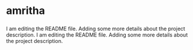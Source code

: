 # amritha
#####
I am editing the README file. Adding some more details about the project description.
I am editing the README file. Adding some more details about the project description.
